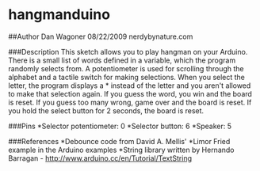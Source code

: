 # hangmanduino

##Author
Dan Wagoner
08/22/2009
nerdybynature.com

###Description
This sketch allows you to play hangman on your Arduino. There is a small list of words defined in a variable, which the program randomly selects from. A potentiometer is used for scrolling through the alphabet and a tactile switch for making selections. When you select the letter, the program displays a * instead of the letter and you aren't allowed to make that selection again. If you guess the word, you win and the board is reset. If you guess too many wrong, game over and the board is reset. If you hold the select button for 2 seconds, the board is reset.

###Pins
*Selector potentiometer: 0
*Selector button: 6
*Speaker: 5

###References
*Debounce code from David A. Mellis'
*Limor Fried example in the Arduino examples
*String library written by Hernando Barragan - http://www.arduino.cc/en/Tutorial/TextString
